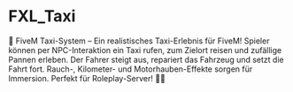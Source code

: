 # FXL_Taxi
🚖 FiveM Taxi-System – Ein realistisches Taxi-Erlebnis für FiveM! Spieler können per NPC-Interaktion ein Taxi rufen, zum Zielort reisen und zufällige Pannen erleben. Der Fahrer steigt aus, repariert das Fahrzeug und setzt die Fahrt fort. Rauch-, Kilometer- und Motorhauben-Effekte sorgen für Immersion. Perfekt für Roleplay-Server! 🔧✨
